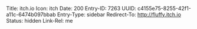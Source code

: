 Title: itch.io
Icon: itch
Date: 200
Entry-ID: 7263
UUID: c4155e75-8255-42f1-a11c-6474b097bbab
Entry-Type: sidebar
Redirect-To: http://fluffy.itch.io
Status: hidden
Link-Rel: me

